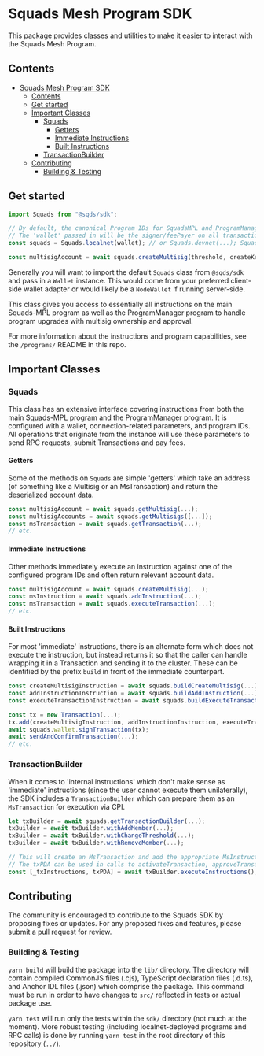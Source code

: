 # Squads Mesh Program SDK
This package provides classes and utilities to make it easier to interact with the Squads Mesh Program.

## Contents
- [Squads Mesh Program SDK](#squads-mesh-program-sdk)
  - [Contents](#contents)
  - [Get started](#get-started)
  - [Important Classes](#important-classes)
    - [Squads](#squads)
      - [Getters](#getters)
      - [Immediate Instructions](#immediate-instructions)
      - [Built Instructions](#built-instructions)
    - [TransactionBuilder](#transactionbuilder)
  - [Contributing](#contributing)
    - [Building & Testing](#building--testing)

## Get started

```typescript
import Squads from "@sqds/sdk";

// By default, the canonical Program IDs for SquadsMPL and ProgramManager will be used
// The 'wallet' passed in will be the signer/feePayer on all transactions through the Squads object.
const squads = Squads.localnet(wallet); // or Squads.devnet(...); Squads.mainnet(...)

const multisigAccount = await squads.createMultisig(threshold, createKey, members);
```

Generally you will want to import the default `Squads` class from `@sqds/sdk` and pass in a `Wallet` instance. This would come from your preferred client-side wallet adapter or would likely be a `NodeWallet` if running server-side.

This class gives you access to essentially all instructions on the main Squads-MPL program as well as the ProgramManager program to handle program upgrades with multisig ownership and approval.

For more information about the instructions and program capabilities, see the `/programs/` README in this repo.

## Important Classes
### Squads
This class has an extensive interface covering instructions from both the main Squads-MPL program and the ProgramManager program. It is configured with a wallet, connection-related parameters, and program IDs. All operations that originate from the instance will use these parameters to send RPC requests, submit Transactions and pay fees.

#### Getters
Some of the methods on `Squads` are simple 'getters' which take an address (of something like a Multisig or an MsTransaction) and return the deserialized account data.
```typescript
const multisigAccount = await squads.getMultisig(...);
const multisigAccounts = await squads.getMultisigs([...]);
const msTransaction = await squads.getTransaction(...);
// etc.
```

#### Immediate Instructions
Other methods immediately execute an instruction against one of the configured program IDs and often return relevant account data.
```typescript
const multisigAccount = await squads.createMultisig(...);
const msInstruction = await squads.addInstruction(...);
const msTransaction = await squads.executeTransaction(...);
// etc.
```

#### Built Instructions
For most 'immediate' instructions, there is an alternate form which does not execute the instruction, but instead returns it so that the caller can handle wrapping it in a Transaction and sending it to the cluster. These can be identified by the prefix `build` in front of the immediate counterpart.
```typescript
const createMultisigInstruction = await squads.buildCreateMultisig(...);
const addInstructionInstruction = await squads.buildAddInstruction(...);
const executeTransactionInstruction = await squads.buildExecuteTransaction(...);

const tx = new Transaction(...);
tx.add(createMultisigInstruction, addInstructionInstruction, executeTransactionInstruction);
await squads.wallet.signTransaction(tx);
await sendAndConfirmTransaction(...);
// etc.
```


### TransactionBuilder
When it comes to 'internal instructions' which don't make sense as 'immediate' instructions (since the user cannot execute them unilaterally), the SDK includes a `TransactionBuilder` which can prepare them as an `MsTransaction` for execution via CPI.
```typescript
let txBuilder = await squads.getTransactionBuilder(...);
txBuilder = await txBuilder.withAddMember(...);
txBuilder = await txBuilder.withChangeThreshold(...);
txBuilder = await txBuilder.withRemoveMember(...);

// This will create an MsTransaction and add the appropriate MsInstructions (addMember, changeThreshold, removeMember)
// The txPDA can be used in calls to activateTransaction, approveTransaction, executeTransaction etc.
const [_txInstructions, txPDA] = await txBuilder.executeInstructions();
```


## Contributing

The community is encouraged to contribute to the Squads SDK by proposing fixes or updates. 
For any proposed fixes and features, please submit a pull request for review.

### Building & Testing
`yarn build` will build the package into the `lib/` directory. The directory will contain compiled CommonJS files (.cjs), TypeScript declaration files (.d.ts), and Anchor IDL files (.json) which comprise the package. This command must be run in order to have changes to `src/` reflected in tests or actual package use.

`yarn test` will run only the tests within the `sdk/` directory (not much at the moment). More robust testing (including localnet-deployed programs and RPC calls) is done by running `yarn test` in the root directory of this repository (`../`).
